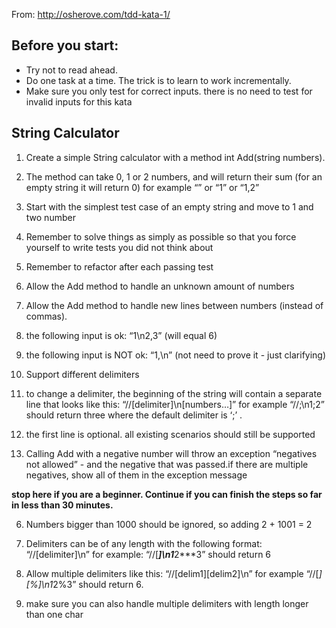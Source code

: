 From: http://osherove.com/tdd-kata-1/

Before you start:
-----------------
 
* Try not to read ahead.
* Do one task at a time. The trick is to learn to work incrementally.
* Make sure you only test for correct inputs. there is no need to test for invalid inputs for this kata
 

String Calculator
------------------

1. Create a simple String calculator with a method int Add(string numbers).  
	
  1. The method can take 0, 1 or 2 numbers, and will return their sum (for an empty string it will return 0) for example “” or “1” or “1,2”		
  2. Start with the simplest test case of an empty string and move to 1 and two number
  3. Remember to solve things as simply as possible so that you force yourself to write tests you did not think about	
  4. Remember to refactor after each passing test

2. Allow the Add method to handle an unknown amount of numbers

3. Allow the Add method to handle new lines between numbers (instead of commas).
  1. the following input is ok:  “1\n2,3”  (will equal 6)
  2. the following input is NOT ok:  “1,\n” (not need to prove it - just clarifying)

4. Support different delimiters
  1. to change a delimiter, the beginning of the string will contain a separate line that looks like this:   “//[delimiter]\n[numbers…]” for example “//;\n1;2” should return three where the default delimiter is ‘;’ .
  2. the first line is optional. all existing scenarios should still be supported

5. Calling Add with a negative number will throw an exception “negatives not allowed” - and the negative that was passed.if there are multiple negatives, show all of them in the exception message

**stop here if you are a beginner. Continue if you can finish the steps so far in less than 30 minutes.**
 
6. Numbers bigger than 1000 should be ignored, so adding 2 + 1001  = 2

7. Delimiters can be of any length with the following format:  “//[delimiter]\n” for example: “//[***]\n1***2***3” should return 6

8. Allow multiple delimiters like this:  “//[delim1][delim2]\n” for example “//[*][%]\n1*2%3” should return 6.

9. make sure you can also handle multiple delimiters with length longer than one char